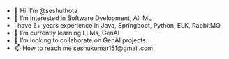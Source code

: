 - 👋 Hi, I’m @seshuthota
- 👀 I’m interested in Software Dvelopment, AI, ML
-  I have 6+ years experience in Java, Springboot, Python, ELK, RabbitMQ. 
- 🌱 I’m currently learning LLMs, GenAI
- 💞️ I’m looking to collaborate on GenAI projects. 
- 📫 How to reach me seshukumar151@gmail.com

<!---
seshuthota/seshuthota is a ✨ special ✨ repository because its `README.md` (this file) appears on your GitHub profile.
You can click the Preview link to take a look at your changes.
--->
